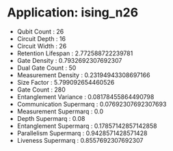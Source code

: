 # Application: ising_n26
- Qubit Count : 26
- Circuit Depth : 16
- Circuit Width : 26
- Retention Lifespan : 2.772588722239781
- Gate Density : 0.7932692307692307
- Dual Gate Count : 50
- Measurement Density : 0.23194943308697166
- Size Factor : 5.799092654460526
- Gate Count : 280
- Entanglement Variance : 0.08178455864490798
- Communication Supermarq : 0.07692307692307693
- Measurement Supermarq : 0.0
- Depth Supermarq : 0.08
- Entanglement Supermarq : 0.17857142857142858
- Parallelism Supermarq : 0.9428571428571428
- Liveness Supermarq : 0.8557692307692307
